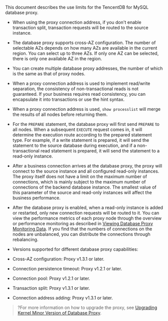 This document describes the use limits for the TencentDB for MySQL database proxy.

- When using the proxy connection address, if you don't enable transaction split, transaction requests will be routed to the source instance.

- The database proxy supports cross-AZ configuration. The number of selectable AZs depends on how many AZs are available in the current region. You can select up to three AZs. If only one AZ can be selected, there is only one available AZ in the region.

- You can create multiple database proxy addresses, the number of which is the same as that of proxy nodes.

- When a proxy connection address is used to implement read/write separation, the consistency of non-transactional reads is not guaranteed. If your business requires read consistency, you can encapsulate it into transactions or use the hint syntax.

- When a proxy connection address is used, `show processlist` will merge the results of all nodes before returning them.

- For the `PREPARE` statement, the database proxy will first send `PREPARE` to all nodes. When a subsequent `EXECUTE` request comes in, it will determine the execution route according to the prepared statement type. For example, if a write statement is prepared, it will send the statement to the source database during execution, and if a non-transactional read statement is prepared, it will send the statement to a read-only instance.

 - After a business connection arrives at the database proxy, the proxy will connect to the source instance and all configured read-only instances. The proxy itself does not have a limit on the maximum number of connections, which is mainly subject to the maximum number of connections of the backend database instance. The smallest value of this parameter of the source and read-only instances will affect the business performance.

- After the database proxy is enabled, when a read-only instance is added or restarted, only new connection requests will be routed to it. You can view the performance metrics of each proxy node through the overview or performance monitoring as described in [Viewing Database Proxy Monitoring Data](https://www.tencentcloud.com/document/product/236/42055). If you find that the numbers of connections on the nodes are unbalanced, you can distribute the connections through rebalancing.

- Versions supported for different database proxy capabilities:
 - Cross-AZ configuration: Proxy v1.3.1 or later.
 - Connection persistence timeout: Proxy v1.2.1 or later.
 - Connection pool: Proxy v1.2.1 or later.
 - Transaction split: Proxy v1.3.1 or later.
 - Connection address adding: Proxy v1.3.1 or later.
 >?For more information on how to upgrade the proxy, see [Upgrading Kernel Minor Version of Database Proxy](https://www.tencentcloud.com/document/product/236/45627).

